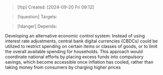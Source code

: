 
>[!tip] Created: [2024-09-20 Fri 09:12]

>[!question] Targets: 

>[!danger] Depends: 

Developing an alternative economic control system: Instead of using interest rate adjustments, central bank digital currencies (CBDCs) could be utilized to restrict spending on certain items or classes of goods, or to limit the overall available spending for households. This approach would coordinate national efforts by placing excess funds into compulsory savings, which become accessible once inflation has cooled, rather than taking money from consumers by charging higher prices